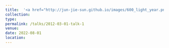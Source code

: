 ```yaml
---
title:  '<a href="http://jun-jie-sun.github.io/images/600_light_year.png" style="color: teal;">1. National-level: Third Prize in the 8th National College Students' Practical and Innovative Works Competition on Safety Science and Engineering </a>'
collection: 
type:
permalink: /talks/2012-03-01-talk-1
venue: 
date: 2022-08-01
location: 
---
```


